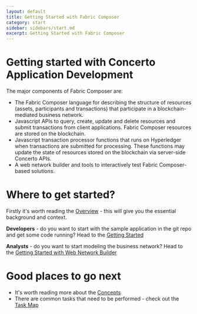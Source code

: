 ```yaml
---
layout: default
title: Getting Started with Fabric Composer
category: start
sidebar: sidebars/start.md
excerpt: Getting Started with Fabric Composer
---
```

  
# Getting started with Concerto Application Development
The major components of Fabric Composer are:

- The Fabric Composer language for describing the structure of resources (assets, participants and transactions) that participate in a blockchain-mediated business network.
- Javascript APIs to query, create, update and delete resources and submit transactions from client applications. Fabric Composer resources are stored on the blockchain.
- Javascript transaction processor functions that runs on Hyperledger when transactions are submitted for processing. These functions may update the state of resources stored on the blockchain via server-side Concerto APIs.
- A web network builder and tools to interactively test Fabric Composer-based solutions.

# Where to get started?

Firstly it's worth reading the [Overview](../overview/overview.md) - this will give you the essential background and context.

**Developers** - do you want to start with the sample application in the git repo and get some code running?  Head to the [Getting Started](../start/getting-started-cmd-line.md)

**Analysts** - do you want to start modeling the business network?  Head to the [Getting Started with Web Network Builder](../start/getting-started-composer.md)


# Good places to go next

- It's worth reading more about the [Concepts](../concepts/index.md)
- There are common tasks that need to be performed - check out the [Task Map](../tasks/index.md)
